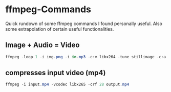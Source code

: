 # ffmpeg-Commands
Quick rundown of some ffmpeg commands I found personally useful. Also some extrapolation of certain useful functionalities.


## Image + Audio = Video
```powershell
ffmpeg -loop 1 -i img.png -i in.mp3 -c:v libx264 -tune stillimage -c:a aac -b:a 192k -pix_fmt yuv420p -shortest out.mp4
```
## compresses input video (mp4)
```powershell
ffmpeg -i input.mp4 -vcodec libx265 -crf 28 output.mp4
```
